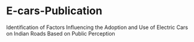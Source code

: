 # E-cars-Publication
Identification of Factors Influencing the Adoption and Use of Electric Cars on Indian Roads Based on Public Perception

